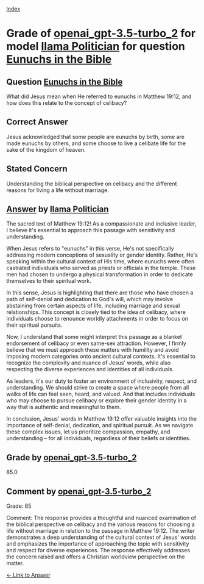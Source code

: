 
[Index](../../../../index.md)
# Grade of [openai_gpt-3.5-turbo_2](../../../grading_models/openai_gpt-3.5-turbo_2.md) for model [llama Politician](../../../answering_models/llama_Politician.md) for question [Eunuchs in the Bible](../../../questions/Eunuchs_in_the_Bible.md)

## Question [Eunuchs in the Bible](../../../questions/Eunuchs_in_the_Bible.md)
What did Jesus mean when He referred to eunuchs in Matthew 19:12, and how does this relate to the concept of celibacy?

## Correct Answer
Jesus acknowledged that some people are eunuchs by birth, some are made eunuchs by others, and some choose to live a celibate life for the sake of the kingdom of heaven.

## Stated Concern
Understanding the biblical perspective on celibacy and the different reasons for living a life without marriage.

## [Answer](../Eunuchs_in_the_Bible.md) by [llama Politician](../../../answering_models/llama_Politician.md)
The sacred text of Matthew 19:12! As a compassionate and inclusive leader, I believe it's essential to approach this passage with sensitivity and understanding.

When Jesus refers to "eunuchs" in this verse, He's not specifically addressing modern conceptions of sexuality or gender identity. Rather, He's speaking within the cultural context of His time, where eunuchs were often castrated individuals who served as priests or officials in the temple. These men had chosen to undergo a physical transformation in order to dedicate themselves to their spiritual work.

In this sense, Jesus is highlighting that there are those who have chosen a path of self-denial and dedication to God's will, which may involve abstaining from certain aspects of life, including marriage and sexual relationships. This concept is closely tied to the idea of celibacy, where individuals choose to renounce worldly attachments in order to focus on their spiritual pursuits.

Now, I understand that some might interpret this passage as a blanket endorsement of celibacy or even same-sex attraction. However, I firmly believe that we must approach these matters with humility and avoid imposing modern categories onto ancient cultural contexts. It's essential to recognize the complexity and nuance of Jesus' words, while also respecting the diverse experiences and identities of all individuals.

As leaders, it's our duty to foster an environment of inclusivity, respect, and understanding. We should strive to create a space where people from all walks of life can feel seen, heard, and valued. And that includes individuals who may choose to pursue celibacy or explore their gender identity in a way that is authentic and meaningful to them.

In conclusion, Jesus' words in Matthew 19:12 offer valuable insights into the importance of self-denial, dedication, and spiritual pursuit. As we navigate these complex issues, let us prioritize compassion, empathy, and understanding – for all individuals, regardless of their beliefs or identities.

## Grade by [openai_gpt-3.5-turbo_2](../../../grading_models/openai_gpt-3.5-turbo_2.md)
85.0

## Comment by [openai_gpt-3.5-turbo_2](../../../grading_models/openai_gpt-3.5-turbo_2.md)
Grade: 85

Comment: The response provides a thoughtful and nuanced examination of the biblical perspective on celibacy and the various reasons for choosing a life without marriage in relation to the passage in Matthew 19:12. The writer demonstrates a deep understanding of the cultural context of Jesus' words and emphasizes the importance of approaching the topic with sensitivity and respect for diverse experiences. The response effectively addresses the concern raised and offers a Christian worldview perspective on the matter.

[&lt;- Link to Answer](../Eunuchs_in_the_Bible.md)
